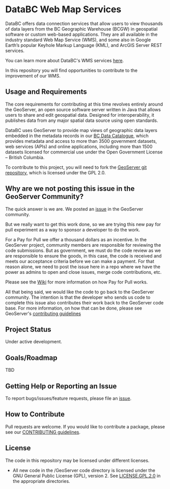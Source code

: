 # DataBC Web Map Services

DataBC offers data connection services that allow users to view thousands of data layers from the BC Geographic Warehouse (BCGW) in geospatial software or custom web-based applications. They are all available in the industry standard Web Map Service (WMS), and some also in Google Earth’s popular Keyhole Markup Language (KML), and ArcGIS Server REST services.

You can learn more about DataBC's WMS services [here](http://www.data.gov.bc.ca/dbc/geographic/connect/index.page?).

In this repository you will find opportunities to contribute to the improvement of our WMS.


## Usage and Requirements

The core requirements for contributing at this time revolves entirely around the GeoServer, an open source software server written in Java that allows users to share and edit geospatial data. Designed for interoperability, it publishes data from any major spatial data source using open standards.

DataBC uses GeoServer to provide map views of geographic data layers embedded in the metadata records in our [BC Data Catalogue](https://github.com/bcgov/ckanext-bcgov), which provides metadata and access to more than 3500 government datasets, web services (APIs) and online applications, including more than 1500 datasets licensed for commercial use under the Open Government License – British Columbia.  

To contribute to this project, you will need to fork the [GeoServer git repository](https://github.com/geoserver/geoserver/tree/2.8.2), which is licensed under the GPL 2.0.

## Why are we not posting this issue in the GeoServer Community?

The quick answer is we are. We posted an [issue](https://osgeo-org.atlassian.net/browse/GEOS-7369) in the GeoServer community.

But we really want to get this work done, so we are trying this new pay for pull experiment as a way to sponsor a developer to do the work. 

For a Pay for Pull we offer a thousand dollars as an incentive. In the GeoServer project, community members are responsible for reviewing the code submissions. But as government, we must do the code review as we are responsible to ensure the goods, in this case, the code is received and meets our acceptance criteria before we can make a payment. For that reason alone, we need to post the issue here in a repo where we have the power as admins to open and close issues, merge code contributions, etc.

Please see the [Wiki](https://github.com/BCDevExchange/rapid-adoption/wiki) for more information on how Pay for Pull works.

All that being said, we would like the code to go back to the GeoServer community. The intention is that the developer who sends us code to complete this issue also contributes their work back to the GeoServer code base. For more information, on how that can be done, please see GeoServer's [contributing guidelines](https://github.com/geoserver/geoserver/blob/master/CONTRIBUTING.md) 

## Project Status
Under active development.

## Goals/Roadmap
TBD

## Getting Help or Reporting an Issue
To report bugs/issues/feature requests, please file an [issue](https://github.com/bcgov/databc-web-map-services/issues).

## How to Contribute
Pull requests are welcome. If you would like to contribute a package, please see our [CONTRIBUTING guidelines](https://github.com/bcgov/databc-web-map-services/blob/master/CONTRIBUTING.md).

## License
The code in this repository may be licensed under different licenses.

- All new code in the /GeoServer code directory is licensed under the GNU General Public License (GPL), version 2. See [LICENSE.GPL.2.0](https://github.com/bcgov/databc-web-map-services/blob/master/geoserver-code/LICENSE.GPL.2.0) in the appropriate directories.



